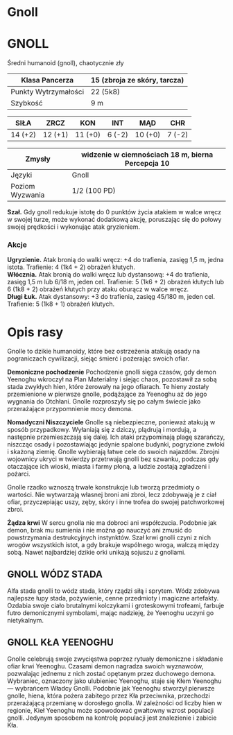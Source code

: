 # Gnoll

# GNOLL

Średni humanoid (gnoll), chaotycznie zły  

Klasa Pancerza | 15 (zbroja ze skóry, tarcza)  
---|---
Punkty Wytrzymałości | 22 (5k8)  
Szybkość | 9 m  


SIŁA | ZRCZ | KON| INT | MĄD | CHR  
---|---|---|---|---|---
14 (+2) | 12 (+1) | 11 (+0) | 6 (-2) | 10 (+0) | 7 (-2)  


Zmysły | widzenie w ciemnościach 18 m, bierna Percepcja 10  
---|---
Języki | Gnoll  
Poziom Wyzwania | 1/2 (100 PD)  

**Szał.** Gdy gnoll redukuje istotę do 0 punktów życia atakiem w walce wręcz w swojej turze, może wykonać dodatkową akcję, poruszając się do połowy swojej prędkości i wykonując atak gryzieniem.  

### Akcje
**Ugryzienie.** Atak bronią do walki wręcz: +4 do trafienia, zasięg 1,5 m, jedna istota. Trafienie: 4 (1k4 + 2) obrażeń kłutych.  
**Włócznia.** Atak bronią do walki wręcz lub dystansową: +4 do trafienia, zasięg 1,5 m lub 6/18 m, jeden cel. Trafienie: 5 (1k6 + 2) obrażeń kłutych lub 6 (1k8 + 2) obrażeń kłutych przy ataku oburącz w walce wręcz.  
**Długi Łuk.** Atak dystansowy: +3 do trafienia, zasięg 45/180 m, jeden cel. Trafienie: 5 (1k8 + 1) obrażeń kłutych.  




# Opis rasy


Gnolle to dzikie humanoidy, które bez ostrzeżenia atakują osady na pograniczach cywilizacji, siejąc śmierć i pożerając swoich ofiar.  

**Demoniczne pochodzenie** Pochodzenie gnolli sięga czasów, gdy demon Yeenoghu wkroczył na Plan Materialny i siejąc chaos, pozostawił za sobą stada zwykłych hien, które żerowały na jego ofiarach. Te hieny zostały przemienione w pierwsze gnolle, podążające za Yeenoghu aż do jego wygnania do Otchłani. Gnolle rozproszyły się po całym świecie jako przerażające przypomnienie mocy demona.  

**Nomadyczni Niszczyciele** Gnolle są niebezpieczne, ponieważ atakują w sposób przypadkowy. Wyłaniają się z dziczy, plądrują i mordują, a następnie przemieszczają się dalej. Ich ataki przypominają plagę szarańczy, niszcząc osady i pozostawiając jedynie spalone budynki, pogryzione zwłoki i skażoną ziemię. Gnolle wybierają łatwe cele do swoich najazdów. Zbrojni wojownicy ukryci w twierdzy przetrwają gnolli bez szwanku, podczas gdy otaczające ich wioski, miasta i farmy płoną, a ludzie zostają zgładzeni i pożarci.  

Gnolle rzadko wznoszą trwałe konstrukcje lub tworzą przedmioty o wartości. Nie wytwarzają własnej broni ani zbroi, lecz zdobywają je z ciał ofiar, przyczepiając uszy, zęby, skóry i inne trofea do swojej patchworkowej zbroi.  

**Żądza krwi** W sercu gnolla nie ma dobroci ani współczucia. Podobnie jak demon, brak mu sumienia i nie można go nauczyć ani zmusić do powstrzymania destrukcyjnych instynktów. Szał krwi gnolli czyni z nich wrogów wszystkich istot, a gdy brakuje wspólnego wroga, walczą między sobą. Nawet najbardziej dzikie orki unikają sojuszu z gnollami.  


## GNOLL WÓDZ STADA

Alfa stada gnolli to wódz stada, który rządzi siłą i sprytem. Wódz zdobywa najlepsze łupy stada, pożywienie, cenne przedmioty i magiczne artefakty. Ozdabia swoje ciało brutalnymi kolczykami i groteskowymi trofeami, farbuje futro demonicznymi symbolami, mając nadzieję, że Yeenoghu uczyni go nietykalnym.  


## GNOLL KŁA YEENOGHU

Gnolle celebrują swoje zwycięstwa poprzez rytuały demoniczne i składanie ofiar krwi Yeenoghu. Czasami demon nagradza swoich wyznawców, pozwalając jednemu z nich zostać opętanym przez duchowego demona. Wybraniec, oznaczony jako ulubieniec Yeenoghu, staje się Kłem Yeenoghu — wybrańcem Władcy Gnolli. Podobnie jak Yeenoghu stworzył pierwsze gnolle, hiena, która pożera zabitego przez Kła przeciwnika, przechodzi przerażającą przemianę w dorosłego gnolla. W zależności od liczby hien w regionie, Kieł Yeenoghu może spowodować gwałtowny wzrost populacji gnolli. Jedynym sposobem na kontrolę populacji jest znalezienie i zabicie Kła.  

<!--stackedit_data:
eyJoaXN0b3J5IjpbLTEyODAyOTk0MywxNjc0ODc2NzMxXX0=
-->